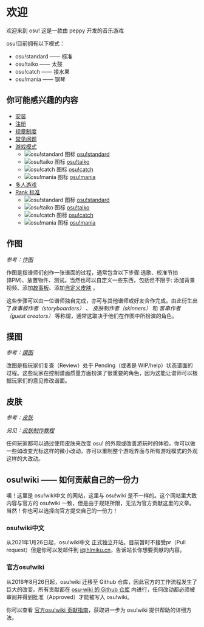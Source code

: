 # 欢迎

欢迎来到 osu! 这是一款由 peppy 开发的音乐游戏

osu!目前拥有以下模式：

- osu!standard —— 标准
- osu!taiko —— 太鼓
- osu!catch —— 接水果
- osu!mania —— 钢琴

## 你可能感兴趣的内容

- [安装](/Installation/Windows)
- [注册](/Registration)
- [规章制度](/Rules)
- [常见问题](/FAQ)
- [游戏模式](/Game_mode)
  - ![osu!standard 图标](https://osu.ppy.sh/wiki/shared/mode/osu.png) [osu!standard](/osu!standard)
  - ![osu!taiko 图标](https://osu.ppy.sh/wiki/shared/mode/taiko.png) [osu!taiko](/osu!taiko)
  - ![osu!catch 图标](https://osu.ppy.sh/wiki/shared/mode/catch.png) [osu!catch](/osu!catch)
  - ![osu!mania 图标](https://osu.ppy.sh/wiki/shared/mode/mania.png) [osu!mania](/osu!mania)
- [多人游戏](/Multi)
- [Rank 标准](/Ranking_Criteria)
  - ![osu!standard 图标](https://osu.ppy.sh/wiki/shared/mode/osu.png) [osu!standard](/Ranking_Criteria/osu!standard)
  - ![osu!taiko 图标](https://osu.ppy.sh/wiki/shared/mode/taiko.png) [osu!taiko](/Ranking_Criteria/osu!taiko)
  - ![osu!catch 图标](https://osu.ppy.sh/wiki/shared/mode/catch.png) [osu!catch](/Ranking_Criteria/osu!catch)
  - ![osu!mania 图标](https://osu.ppy.sh/wiki/shared/mode/mania.png) [osu!mania](/Ranking_Criteria/osu!mania)

## 作图

*参考：[作图](/Beatmapping)*

作图是指谱师们创作一张谱面的过程，通常包含以下步骤:选歌、校准节拍(BPM)、放置物件、测试。当然也可以自定义一些东西，包括但不限于: 添加背景视频、添加[故事板](/Storyboarding)、添加[自定义皮肤](/Skinning) 。

这些步骤可以由一位谱师独自完成，亦可与其他谱师或好友合作完成。由此衍生出了*故事板作者（storyboarders）* 、 *皮肤制作者（skinners）* 和 *客串作者（guest creators）* 等称谓，通常这取决于他们在作图中所扮演的角色。

## 摸图

*参考：[摸图](/Modding)*

改图是指玩家们复查（Review）处于 Pending（或者是 WIP/help）状态谱面的过程。这些玩家在控制谱面质量方面扮演了很重要的角色，因为这能让谱师可以根据玩家们的意见修改谱面。

## 皮肤

*参考：[皮肤](/Skinning)*

*另见：[皮肤制作教程](/Skinning_Tutorial)*

任何玩家都可以通过使用皮肤来改变 osu! 的外观或改善游玩时的体验。你可以做一些如改变光标这样的微小改动，亦可以重制整个游戏界面与所有游戏模式的外观这样的大改动。

## osu!wiki —— 如何贡献自己的一份力

噢！这里是 osu!wiki中文 的网站，这里与 osu!wiki 是不一样的。这个网站里大致内容与官方的 osu!wiki 一致，但是由于规矩所限，无法为官方贡献这里的文章。当然！你也可以选择向官方提交自己的一份力！

### osu!wiki中文

从2021年1月26日起，osu!wiki中文 正式独立开站。目前暂时不接受pr（Pull request）但是你可以发邮件到 i@hlmiku.cn，告诉站长你想要贡献的内容。

### 官方osu!wiki

从2016年8月26日起，osu!wiki 迁移至 Github 仓库，因此官方的工作流程发生了巨大的改变。所有贡献都在 [osu-wiki 的 Github 仓库](https://github.com/ppy/osu-wiki) 内进行，任何改动都必须被审阅并得到批准（Approved）才能被写入 osu!wiki。

你可以查看 [官方osu!wiki 贡献指南](/osu!_wiki_Contribution_Guide)，获取进一步为 osu!wiki 提供帮助的详细方法。